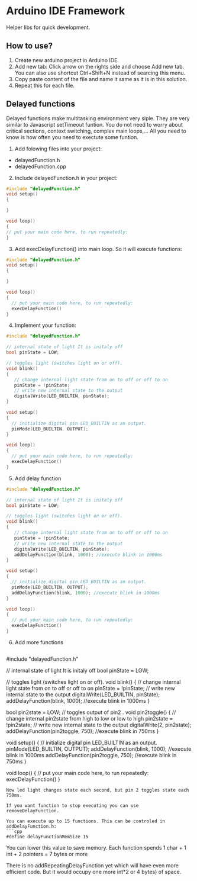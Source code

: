 # Arduino IDE Framework
Helper libs for quick development. 

## How to use?
1. Create new arduino project in Arduino IDE.
2. Add new tab: Click arrow on the rights side and choose Add new tab. You can also use shortcut Ctrl+Shift+N instead of searcing this menu.
3. Copy paste content of the file and name it same as it is in this solution.
4. Repeat this for each file.

## Delayed functions
Delayed functions make multitasking environment very siple. They are very similar to Javascript setTimeout funtion. 
You do not need to worry about critical sections, context switching, complex main loops,... All you need to know is how often you need to exectute some funtion.

1. Add folowing files into your project:
  - delayedFunction.h
  - delayedFunction.cpp
2. Include delayedFunction.h in your project:
  ```cpp
  #include "delayedFunction.h"
  void setup() 
  {
  
  }
  
  void loop()
  {
  // put your main code here, to run repeatedly:
  }
  ```
3. Add execDelayFunction() into main loop. So it will execute functions:
  ```cpp
  #include "delayedFunction.h"
  void setup() 
  {
  
  }
  
  void loop()
  {
    // put your main code here, to run repeatedly:
    execDelayFunction()
  }
  ```
4. Implement your function:
  ```cpp
  #include "delayedFunction.h"
  
  // internal state of light It is initaly off 
  bool pinState = LOW; 
  
  // toggles light (switches light on or off).
  void blink()
  {
     // change internal light state from on to off or off to on
     pinState = !pinState;
     // write new internal state to the output
     digitalWrite(LED_BUILTIN, pinState); 
  }
  
  void setup() 
  {
    // initialize digital pin LED_BUILTIN as an output.
    pinMode(LED_BUILTIN, OUTPUT);
  }
  
  void loop()
  {
    // put your main code here, to run repeatedly:
    execDelayFunction()
  }
  ```
5. Add delay function 
  ```cpp
  #include "delayedFunction.h"
  
  // internal state of light It is initaly off 
  bool pinState = LOW; 
  
  // toggles light (switches light on or off).
  void blink()
  {
     // change internal light state from on to off or off to on
     pinState = !pinState;
     // write new internal state to the output
     digitalWrite(LED_BUILTIN, pinState);
     addDelayFunction(blink, 1000); //execute blink in 1000ms
  }
  
  void setup() 
  {
    // initialize digital pin LED_BUILTIN as an output.
    pinMode(LED_BUILTIN, OUTPUT);
    addDelayFunction(blink, 1000); //execute blink in 1000ms
  }
  
  void loop()
  {
    // put your main code here, to run repeatedly:
    execDelayFunction()
  }
  ```
6. Add more functions
    ```cpp
  #include "delayedFunction.h"
  
  // internal state of light It is initaly off 
  bool pinState = LOW; 
  
  // toggles light (switches light on or off).
  void blink()
  {
     // change internal light state from on to off or off to on
     pinState = !pinState;
     // write new internal state to the output
     digitalWrite(LED_BUILTIN, pinState);
     addDelayFunction(blink, 1000); //execute blink in 1000ms
  }
  
  bool pin2state = LOW;
  // toggles output of pin2 .
  void pin2toggle()
  {
     // change internal pin2state from high to low or low to high
     pin2state = !pin2state;
     // write new internal state to the output
     digitalWrite(2, pin2state);
     addDelayFunction(pin2toggle, 750); //execute blink in 750ms
  }
  
  void setup() 
  {
    // initialize digital pin LED_BUILTIN as an output.
    pinMode(LED_BUILTIN, OUTPUT);
    addDelayFunction(blink, 1000); //execute blink in 1000ms
    addDelayFunction(pin2toggle, 750); //execute blink in 750ms
  }
  
  void loop()
  {
    // put your main code here, to run repeatedly:
    execDelayFunction()
  }
  ```
  Now led light changes state each second, but pin 2 toggles state each 750ms. 
  
  If you want function to stop executing you can use removeDelayFunction.
  
  You can execute up to 15 functions. This can be controled in addDelayFunction.h:
  ```cpp
  #define delayFunctionMemSize 15
  ```
  You can lower this value to save memory. Each function spends 1 char + 1 int + 2 pointers = 7 bytes or more
  
  There is no addRepeatingDelayFunction yet which will have even more efficient code.
  But it would occupy one more int*2 or 4 bytes) of space.
  
